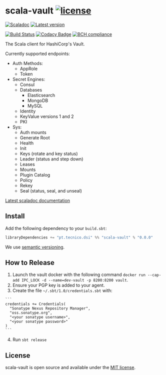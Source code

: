 # scala-vault [![license](http://img.shields.io/:license-MIT-blue.svg)](LICENSE)
[![Scaladoc](http://javadoc-badge.appspot.com/pt.tecnico.dsi/scala-vault_2.13.svg?label=scaladoc&style=plastic&maxAge=604800)](https://ist-dsi.github.io/scala-vault/api/latest/pt/tecnico/dsi/vault/index.html)
[![Latest version](https://index.scala-lang.org/ist-dsi/scala-vault/scala-vault/latest.svg)](https://index.scala-lang.org/ist-dsi/scala-vault/scala-vault)

[![Build Status](https://travis-ci.org/ist-dsi/scala-vault.svg?branch=master&style=plastic&maxAge=604800)](https://travis-ci.org/ist-dsi/scala-vault)
[![Codacy Badge](https://api.codacy.com/project/badge/Grade/f96a28fe69964e498a9dd711a3416b11)](https://www.codacy.com/app/IST-DSI/scala-vault?utm_source=github.com&amp;utm_medium=referral&amp;utm_content=ist-dsi/scala-vault&amp;utm_campaign=Badge_Grade)
[![BCH compliance](https://bettercodehub.com/edge/badge/ist-dsi/scala-vault)](https://bettercodehub.com/results/ist-dsi/scala-vault)

The Scala client for HashiCorp's Vault.

Currently supported endpoints:
  
- Auth Methods:
  - AppRole
  - Token
- Secret Engines:
  - Consul
  - Databases
    - Elasticsearch
    - MongoDB
    - MySQL
  - Identity
  - KeyValue versions 1 and 2
  - PKI
- Sys:
  - Auth mounts
  - Generate Root
  - Health
  - Init
  - Keys (rotate and key status)
  - Leader (status and step down)
  - Leases
  - Mounts
  - Plugin Catalog
  - Policy
  - Rekey
  - Seal (status, seal, and unseal)

[Latest scaladoc documentation](https://ist-dsi.github.io/scala-vault/latest/api/pt/tecnico/dsi/scala-vault/index.html)

## Install
Add the following dependency to your `build.sbt`:
```sbt
libraryDependencies += "pt.tecnico.dsi" %% "scala-vault" % "0.0.0"
```
We use [semantic versioning](http://semver.org).

## How to Release

  1. Launch the vault docker with the following command `docker run --cap-add IPC_LOCK -d --name=dev-vault -p 8200:8200 vault`.
  2. Ensure your PGP key is added to your agent.
  3. Create the file `~/.sbt/1.0/credentials.sbt` with:

    ```
    credentials += Credentials(
      "Sonatype Nexus Repository Manager",
      "oss.sonatype.org",
      "<your sonatype username>",
      "<your sonatype password>"
    )
    ```

  4. Run `sbt release`

## License
scala-vault is open source and available under the [MIT license](LICENSE).
